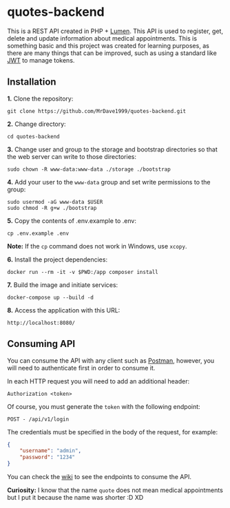 # quotes-backend

This is a REST API created in PHP + [Lumen](https://github.com/laravel/lumen). This API is used to register, get, delete and update information about medical appointments. This is something basic and this project was created for learning purposes, as there are many things that can be improved, such as using a standard like [JWT](https://jwt.io/introduction) to manage tokens.

## Installation

**1.** Clone the repository:
```git
git clone https://github.com/MrDave1999/quotes-backend.git
```

**2.** Change directory:
```
cd quotes-backend
```

**3.** Change user and group to the storage and bootstrap directories so that the web server can write to those directories:
```
sudo chown -R www-data:www-data ./storage ./bootstrap
```

**4.** Add your user to the `www-data` group and set write permissions to the group:
```
sudo usermod -aG www-data $USER
sudo chmod -R g+w ./bootstrap
```

**5.** Copy the contents of .env.example to .env:
```
cp .env.example .env
```
**Note:** If the `cp` command does not work in Windows, use `xcopy`.

**6.**  Install the project dependencies:
```
docker run --rm -it -v $PWD:/app composer install
```

**7.** Build the image and initiate services:
```
docker-compose up --build -d
```

**8.** Access the application with this URL:
```
http://localhost:8080/
```

## Consuming API

You can consume the API with any client such as [Postman](https://www.postman.com/), however, you will need to authenticate first in order to consume it.

In each HTTP request you will need to add an additional header:
```
Authorization <token>
```
Of course, you must generate the `token` with the following endpoint:
```
POST - /api/v1/login
```
The credentials must be specified in the body of the request, for example:
```json
{
    "username": "admin",
    "password": "1234"
}
```
You can check the [wiki](https://github.com/MrDave1999/quotes-backend/wiki/API-Endpoints) to see the endpoints to consume the API.

**Curiosity:** I know that the name `quote` does not mean medical appointments but I put it because the name was shorter :D XD
